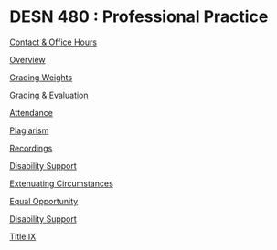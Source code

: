 # DESN 480 : Professional Practice

<!-- Contact & Office Hours -->
[Contact & Office Hours](https://raw.githubusercontent.com/vcd/syllabi/master/Components/Boilerplate/Contacts-Office-Hours.md.md ":include")


<!-- 480 Description, Learning Objectives, Additional Info -->
[Overview](https://raw.githubusercontent.com/vcd/syllabi/master/480-Professional-Practice/480-syllabus.md ":include")


<!-- Weights -->
[Grading Weights](https://raw.githubusercontent.com/vcd/syllabi/master/480-Professional-Practice/480-grading-weights.md ":include")


<!-- Grading and Evaluation -->
[Grading & Evaluation](https://raw.githubusercontent.com/vcd/syllabi/master/Components/Boilerplate/Grading-Evaluation.md ":include")


<!-- Boilerplate Policies -->
<!-- Attendance -->
[Attendance](https://raw.githubusercontent.com/vcd/syllabi/master/Components/Boilerplate/Attendance.md ":include")



<!-- Plagarism -->
[Plagiarism](https://raw.githubusercontent.com/vcd/syllabi/master/Components/Boilerplate/Plagarism.md ":include")


<!-- Recording -->
[Recordings](https://raw.githubusercontent.com/vcd/syllabi/master/Components/Boilerplate/Recordings.md ":include")


<!-- Disability Support -->
[Disability Support](https://raw.githubusercontent.com/vcd/syllabi/master/Components/Boilerplate/Disability-Support.md ":include")


<!-- Extenuating Circumstances -->
[Extenuating Circumstances](https://raw.githubusercontent.com/vcd/syllabi/master/Components/Boilerplate/Extenuating-Circumstances.md ":include")

<!-- Equal Opportunity -->
[Equal Opportunity](https://raw.githubusercontent.com/vcd/syllabi/master/Components/Boilerplate/Equal-Opportunity.md ":include")

<!-- Disability Support -->
[Disability Support](https://raw.githubusercontent.com/vcd/syllabi/master/Components/Boilerplate/Disability-Support.md ":include")

<!-- Title IX -->
[Title IX](https://raw.githubusercontent.com/vcd/syllabi/master/Components/Boilerplate/Title-IX.md ":include")